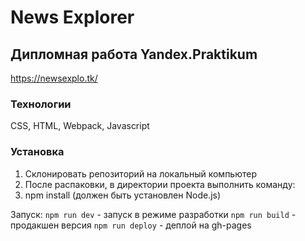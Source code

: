 # News Explorer

## Дипломная работа Yandex.Praktikum

<https://newsexplo.tk/>

### Технологии

CSS, HTML, Webpack, Javascript

### Установка

1. Склонировать репозиторий на локальный компьютер
2. После распаковки, в директории проекта выполнить команду:
3. npm install (должен быть установлен Node.js)

Запуск:
`npm run dev` - запуск в режиме разработки
`npm run build` - продакшен версия
`npm run deploy` - деплой на gh-pages
